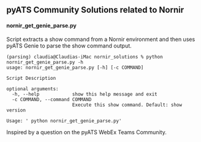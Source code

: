 ## pyATS Community Solutions related to Nornir

#### nornir_get_genie_parse.py

Script extracts a show command from a Nornir environment and then uses pyATS Genie to parse the show command output.

```
(parsing) claudia@Claudias-iMac nornir_solutions % python nornir_get_genie_parse.py -h                
usage: nornir_get_genie_parse.py [-h] [-c COMMAND]

Script Description

optional arguments:
  -h, --help            show this help message and exit
  -c COMMAND, --command COMMAND
                        Execute this show command. Default: show version

Usage: ' python nornir_get_genie_parse.py'

```


Inspired by a question on the pyATS WebEx Teams Community.



